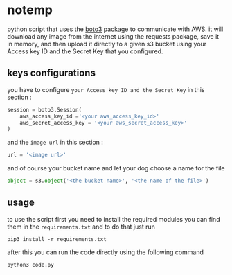 # notemp
python script that uses the [boto3](https://boto3.amazonaws.com/v1/documentation/api/latest/index.html) package to communicate with AWS. it will download any image from the internet using the requests package, save it in memory, 
and then upload it directly to a given s3 bucket using  your Access key ID and the Secret Key that you configured.

## keys configurations 
you have to configure `your Access key ID and the Secret Key` in this section : 

```python 
session = boto3.Session(
    aws_access_key_id ='<your aws_access_key_id>'
    aws_secret_access_key = '<your aws_secret_access_key>'
)
```
and the `image url` in this section :

```python 
url = '<image url>'
```

and of course your bucket name and let your dog choose a name for the file 

```python 
object = s3.object('<the bucket name>', '<the name of the file>')
```

## usage 

to use the script first you need to install the required modules you can find them in the `requirements.txt` and to do that just run 

``` 
pip3 install -r requirements.txt
```

after this you can run the code directly using the following command 

```
python3 code.py
```

